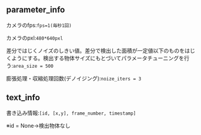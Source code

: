 ## parameter_info

カメラのfps:```fps=1(毎秒1回)```

カメラのpxl:```480*640pxl```

差分ではじくノイズのしきい値。差分で検出した面積が一定値以下のものをはじくようにする。検出する物体サイズにもとづいてパラメータチューニングを行う:```area_size = 500```

膨張処理・収縮処理回数(デノイジング):```noize_iters = 3```

## text_info

書き込み情報:```[id, [x,y], frame_number, timestamp]```

※id = None→検出物体なし
